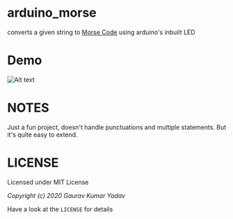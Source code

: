 # arduino_morse
converts a given string to [Morse Code](https://en.wikipedia.org/wiki/Morse_code) using arduino's inbuilt LED

# Demo

![Alt text](demo.gif?raw=true "an arduino UNO saying \"THANK YOU\"")

# NOTES
Just a fun project, doesn't handle punctuations and multiple statements. But it's quite easy to extend.

# LICENSE
Licensed under MIT License

*Copyright (c) 2020 Gaurav Kumar Yadav*

Have a look at the `LICENSE` for details
